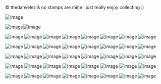 © thedanvelez 
& no stamps are mine
i just really enjoy collecting :)

![image](https://github.com/user-attachments/assets/678fd5a1-898b-40b5-afb0-4064714cca49)

![image](https://github.com/user-attachments/assets/9ee7769d-a194-49b6-8166-1a88de223099)![image](https://github.com/user-attachments/assets/d89c2f5b-276d-449b-9544-be49fd12db03)

![image](https://github.com/user-attachments/assets/bc01979f-0c5a-446a-afa3-02c5b622c6cd) ![image](https://github.com/user-attachments/assets/21d62ca0-05db-4356-87fb-61ec0ed57198) ![image](https://github.com/user-attachments/assets/425471b0-0709-4e02-a6d8-1c6b8d4dff75)
![image](https://github.com/user-attachments/assets/aa911a68-a8dd-4995-9eac-69362851b53d)  ![image](https://github.com/user-attachments/assets/171b1dad-9658-4ce0-982f-94b12bf87483)
![image](https://github.com/user-attachments/assets/bab95f98-8174-40ab-b41e-547ab88d8b6c) ![image](https://github.com/user-attachments/assets/235a3509-ddf3-4b2b-b973-c619b73abddd) ![image](https://github.com/user-attachments/assets/0d3353d0-a871-4eb0-a46d-0d3f781d935a)

![image](https://github.com/user-attachments/assets/51bc483e-2ec8-4ac0-b2d8-97f4ce3297b1) ![image](https://github.com/user-attachments/assets/d9ccf98d-c495-49d2-a883-29db1e0ee18e) ![image](https://github.com/user-attachments/assets/7ef5be62-8c09-4977-9e8c-1d10936b5da2)
![image](https://github.com/user-attachments/assets/8d8df494-ab79-4d12-ab6f-27ac38383f72) ![image](https://github.com/user-attachments/assets/636c2ae0-b8b1-4734-a7ac-1b5edf5bb467) ![image](https://github.com/user-attachments/assets/dde061e3-2783-4544-abf0-dbc424a6f8b2)
![image](https://github.com/user-attachments/assets/2f5fea9b-50ae-4946-bfb3-6a6289726a83) ![image](https://github.com/user-attachments/assets/9740535a-086a-4375-add4-17fbfe5584a8) 

![image](https://github.com/user-attachments/assets/5da3450b-05e2-47f8-9737-876a2f82c952) ![image](https://github.com/user-attachments/assets/73d4154f-7fb1-42af-9dfb-c2d38f754549) ![image](https://github.com/user-attachments/assets/3745a3fb-4702-4c71-89a6-b4a985ba0597)
![image](https://github.com/user-attachments/assets/07cd87d2-d6a5-406d-9f74-6d5740eba4b9) ![image](https://github.com/user-attachments/assets/7d4f4ff7-8b83-4544-b7eb-fcb607c9ad94) ![image](https://github.com/user-attachments/assets/7e1a97df-2175-41a5-acbb-838e3a503397)
![image](https://github.com/user-attachments/assets/2847ea88-adfe-48c6-b623-024d9f53bfe6) ![image](https://github.com/user-attachments/assets/bea90719-895d-465b-b288-81bb2f423d2a)

![image](https://github.com/user-attachments/assets/be100fc9-5ebc-49de-9fce-29fc3afd6abd) ![image](https://github.com/user-attachments/assets/22eac6ce-52f4-4d6a-b0b8-cbd6cfb2fcb5) ![image](https://github.com/user-attachments/assets/231242f2-ab82-45b0-ab47-c01ec82e30a7)
![image](https://github.com/user-attachments/assets/20ac43ec-cdd9-413d-afbd-28e853f406fb) ![image](https://github.com/user-attachments/assets/f5951667-c3d4-4518-8c03-81be921bf1bf) ![image](https://github.com/user-attachments/assets/4510255e-59e6-4822-84fd-1929d1d556a8)
![image](https://github.com/user-attachments/assets/e9096eae-7c98-4f6b-8589-5136304e3b09) ![image](https://github.com/user-attachments/assets/11b4839d-0c17-4208-bbcd-45975e3c99a0)

![image](https://github.com/user-attachments/assets/f4b04d47-63c5-4b49-8281-ecd29fcbabf1) ![image](https://github.com/user-attachments/assets/d572707f-3618-4d36-85ca-b0a15b75ff5a) ![image](https://github.com/user-attachments/assets/1aeac8a3-173e-4cea-b1ac-eeac7d63be09)
![image](https://github.com/user-attachments/assets/82028314-1ab0-42aa-9a94-3b002f0a8f9f) ![image](https://github.com/user-attachments/assets/d1792a19-4ca7-4ed2-a83b-9e68fded7d68) ![image](https://github.com/user-attachments/assets/08ac506f-f52c-44da-9b27-1cfb6ff45b40)
![image](https://github.com/user-attachments/assets/6a79bb1b-d455-4029-852e-a93cd148dfda) ![image](https://github.com/user-attachments/assets/a462338a-debc-4be4-9520-ce123c76dead)























